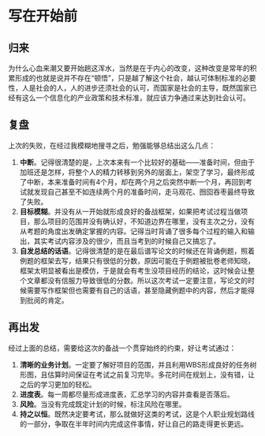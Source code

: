 # 写在开始前

## 归来

为什么心血来潮又要开始趟这浑水，当然是在于内心的改变，这种改变是常年的积累形成的也就是说并不存在“顿悟”，只是越了解这个社会，越认可体制标准的必要性，人是社会的人，人的进步还须社会的认可，而国家是社会的主导，既然国家已经有这么一个信息化的产业政策和技术标准，就应该力争通过来达到社会认可。 

## 复盘

上次的失败，在经过我模糊地搜寻之后，勉强能够总结出这么几点：

1. **中断**。记得很清楚的是，上次本来有一个比较好的基础——准备时间，但由于加班还是怎样，将整个人的精力转移到另外的层面上，架空了学习，最终形成了中断，本来准备时间有4个月，却在两个月之后突然中断一个月，再回到考试就发现自己甚至不如连续两个月的准备时间，走马观花、囫囵吞枣最终导致了失败。
2. **目标模糊**。并没有从一开始就形成良好的备战框架，如果把考试过程当做项目，那么项目的范围并没有确认好，不知道边界在哪里，没有主次之分，没有从考题的角度出发确定掌握的内容。记得当时背诵了很多每个过程的输入和输出，其实考试内容涉及的很少，而且当考到的时候自己又搞忘了。
3. **自发总结的话语**。记得很清楚的是在最后谱写论文的时候还在背诵例题，照着例题的框架去写，结果只有很低的分数，原因可能在于例题被批卷老师知晓，框架太明显被看出是模仿，于是就会有考生没项目经历的结论，这时候会让整个文章都没有信服力导致很低的分数。所以这次考试一定要注意，写论文的时候需要写作框架但也需要有自己的话语，甚至隐藏例题中的内容，然后才能得到批阅的肯定。

## 再出发

经过上面的总结，需要给这次的备战一个贯穿始终的约束，好让考试通过：

1. **清晰的业务计划**。一定要了解好项目的范围，并且利用WBS形成良好的任务树形图，且估算时间保证在考试之前复习完毕。多花时间在规划上，没有错，让之后的学习更加的轻松。
2. **进度表**。每一周都尽量形成进度表，汇总学习的内容并查看是否落后。
3. **风险**。当没有完成既定计划的时候，标注风险在哪里。
4. **持之以恒**。既然决定要考试，那么就做好这类的考试，这是个人职业规划路线的一部分，争取在半年时间内完成这件事情，好让自己的路走得更长更远。



